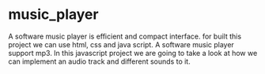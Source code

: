 # music_player
A software music player is efficient and compact interface.
for built this project we can use html, css and java script.
A software music player support mp3.
In this javascript project we are going to take a look at how we can implement an audio track and different sounds to it.

